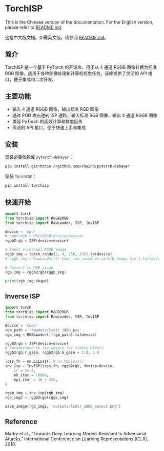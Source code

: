 # TorchISP

This is the Chinese version of the documentation. For the English version, please refer to [README.md](README.md).

这是中文版文档。如需英文版，请参阅 [README.md](README.md)。

## 简介

TorchISP 是一个基于 PyTorch 的开源库，用于从 4 通道 RGGB 图像转换为标准 RGB 图像。适用于各种图像处理和计算机视觉任务。该库提供了灵活的 API 接口，便于集成和二次开发。

## 主要功能

- 输入 4 通道 RGGB 图像，输出标准 RGB 图像
- 通过 PGD 攻击逆转 ISP 通路，输入标准 RGB 图像，输出 4 通道 RGGB 图像
- 兼容 PyTorch 的高效计算和梯度回传
- 简洁的 API 接口，便于快速上手和集成

## 安装

安装必要依赖库 `pytorch-debayer`：

```bash
pip install git+https://github.com/cheind/pytorch-debayer
```

安装 `TorchISP`：
```bash
pip install torchisp
```


## 快速开始
```python
import torch
from torchisp import RGGB2RGB
from torchisp import RawLoader, ISP, InvISP

device = 'cpu'
# rggb2rgb = RGGB2RGB(device=device)
rggb2rgb = ISP(device=device)

# Input 4-channel RGGB image
rggb_img = torch.randn(1, 4, 256, 256).to(device)
# rggb_img = RawLoader()('your_raw_saved_as_uint16_numpy_bin').to(device)

# Convert to RGB image
rgb_img = rggb2rgb(rggb_img)

print(rgb_img.shape)
```


## Inverse ISP
```python
import torch
from torchisp import RGGB2RGB
from torchisp import RawLoader, ISP, InvISP

device = 'cuda'
rgb_path = 'rawdata/lsdir_1000.png'
rgb_img = RGBLoader()(rgb_path).to(device)

rggb2rgb = ISP(device=device)
# Recommended to fix wbgain for stable effect
rggb2rgb.r_gain, rggb2rgb.b_gain = 2.0, 2.0

loss_fn = nn.L1Loss() # nn.MSELoss()
inv_isp = InvISP(loss_fn, rggb2rgb, device=device,
    lr = 1e-4, 
    nb_iter = 16000,
    eps_iter = 16 / 255,
)

rggb_img = inv_isp(rgb_img)
rgb_img2 = rggb2rgb(rggb_img)

save_image(rgb_img2, 'outputs/lsdir_1000_output.png')

```


## Reference  
Madry et al., "Towards Deep Learning Models Resistant to Adversarial Attacks," International Conference on Learning Representations (ICLR), 2018.


